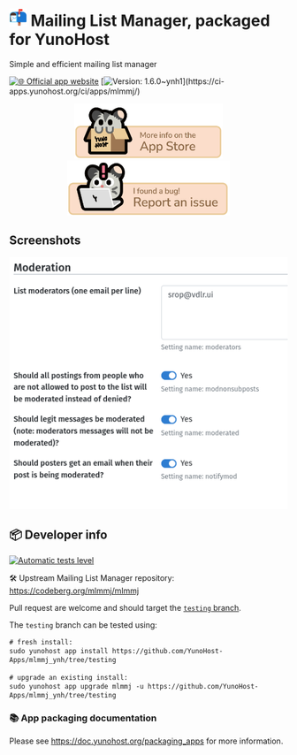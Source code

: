 <!--
N.B.: This README was automatically generated by <https://github.com/YunoHost/apps_tools/blob/main/readme_generator>
It shall NOT be edited by hand.
-->

<h1>
  <img src="https://raw.githubusercontent.com/YunoHost/apps/main/logos/mlmmj.png" width="32px" alt="Logo of Mailing List Manager">
  Mailing List Manager, packaged for YunoHost
</h1>

Simple and efficient mailing list manager

[![🌐 Official app website](https://img.shields.io/badge/Official_app_website-darkgreen?style=for-the-badge)](https://mlmmj.org/)
[![Version: 1.6.0~ynh1](https://img.shields.io/badge/Version-1.6.0~ynh1-rgb(18,138,11)?style=for-the-badge)](https://ci-apps.yunohost.org/ci/apps/mlmmj/)

<div align="center">
<a href="https://apps.yunohost.org/app/mlmmj"><img height="100px" src="https://github.com/YunoHost/yunohost-artwork/raw/refs/heads/main/badges/neopossum-badges/badge_more_info_on_the_appstore.svg"/></a>
<a href="https://github.com/YunoHost-Apps/mlmmj_ynh/issues"><img height="100px" src="https://github.com/YunoHost/yunohost-artwork/raw/refs/heads/main/badges/neopossum-badges/badge_report_an_issue.svg"/></a>
</div>


## Screenshots
![Screenshot of Mailing List Manager](./doc/screenshots/panel.png)

## 📦 Developer info

[![Automatic tests level](https://apps.yunohost.org/badge/cilevel/mlmmj)](https://ci-apps.yunohost.org/ci/apps/mlmmj/)

🛠️ Upstream Mailing List Manager repository: <https://codeberg.org/mlmmj/mlmmj>

Pull request are welcome and should target the [`testing` branch](https://github.com/YunoHost-Apps/mlmmj_ynh/tree/testing).

The `testing` branch can be tested using:
```
# fresh install:
sudo yunohost app install https://github.com/YunoHost-Apps/mlmmj_ynh/tree/testing

# upgrade an existing install:
sudo yunohost app upgrade mlmmj -u https://github.com/YunoHost-Apps/mlmmj_ynh/tree/testing
```

### 📚 App packaging documentation

Please see <https://doc.yunohost.org/packaging_apps> for more information.